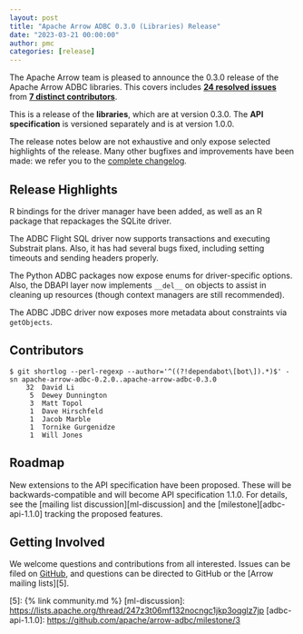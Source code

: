 ```yaml
---
layout: post
title: "Apache Arrow ADBC 0.3.0 (Libraries) Release"
date: "2023-03-21 00:00:00"
author: pmc
categories: [release]
---
```

<!--
{% comment %}
Licensed to the Apache Software Foundation (ASF) under one or more
contributor license agreements.  See the NOTICE file distributed with
this work for additional information regarding copyright ownership.
The ASF licenses this file to you under the Apache License, Version 2.0
(the "License"); you may not use this file except in compliance with
the License.  You may obtain a copy of the License at

http://www.apache.org/licenses/LICENSE-2.0

Unless required by applicable law or agreed to in writing, software
distributed under the License is distributed on an "AS IS" BASIS,
WITHOUT WARRANTIES OR CONDITIONS OF ANY KIND, either express or implied.
See the License for the specific language governing permissions and
limitations under the License.
{% endcomment %}
-->

The Apache Arrow team is pleased to announce the 0.3.0 release of
the Apache Arrow ADBC libraries. This covers includes [**24
resolved issues**][1] from [**7 distinct contributors**][2].

This is a release of the **libraries**, which are at version
0.3.0.  The **API specification** is versioned separately and is
at version 1.0.0.

The release notes below are not exhaustive and only expose selected
highlights of the release. Many other bugfixes and improvements have
been made: we refer you to the [complete changelog][3].

## Release Highlights

R bindings for the driver manager have been added, as well as an R package that repackages the SQLite driver.

The ADBC Flight SQL driver now supports transactions and executing Substrait plans.  Also, it has had several bugs fixed, including setting timeouts and sending headers properly.

The Python ADBC packages now expose enums for driver-specific options.  Also, the DBAPI layer now implements `__del__` on objects to assist in cleaning up resources (though context managers are still recommended).

The ADBC JDBC driver now exposes more metadata about constraints via `getObjects`.

## Contributors

```
$ git shortlog --perl-regexp --author='^((?!dependabot\[bot\]).*)$' -sn apache-arrow-adbc-0.2.0..apache-arrow-adbc-0.3.0
    32	David Li
     5	Dewey Dunnington
     3	Matt Topol
     1	Dave Hirschfeld
     1	Jacob Marble
     1	Tornike Gurgenidze
     1	Will Jones
```

## Roadmap

New extensions to the API specification have been proposed.  These
will be backwards-compatible and will become API specification 1.1.0.
For details, see the [mailing list discussion][ml-discussion] and the
[milestone][adbc-api-1.1.0] tracking the proposed features.

## Getting Involved

We welcome questions and contributions from all interested.  Issues
can be filed on [GitHub][4], and questions can be directed to GitHub
or the [Arrow mailing lists][5].

[1]: https://github.com/apache/arrow-adbc/milestone/4
[2]: #contributors
[3]: https://github.com/apache/arrow-adbc/blob/apache-arrow-adbc-0.3.0/CHANGELOG.md
[4]: https://github.com/apache/arrow-adbc/issues
[5]: {% link community.md %}
[ml-discussion]: https://lists.apache.org/thread/247z3t06mf132nocngc1jkp3oqglz7jp
[adbc-api-1.1.0]: https://github.com/apache/arrow-adbc/milestone/3
